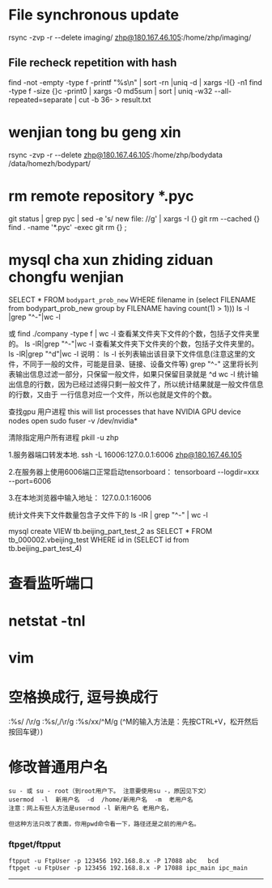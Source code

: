 File synchronous update
=======================

rsync -zvp -r --delete imaging/ zhp@180.167.46.105:/home/zhp/imaging/


## File recheck repetition with hash
find -not -empty -type f -printf "%s\n" | sort -rn |uniq -d | xargs -I{} -n1 find -type f -size {}c -print0 | xargs -0 md5sum | sort | uniq -w32 --all-repeated=separate | cut -b 36- > result.txt

# wenjian tong bu geng xin
rsync -zvp -r --delete zhp@180.167.46.105:/home/zhp/bodydata /data/homezh/bodypart/

# rm remote repository *.pyc
git status | grep pyc | sed -e 's/    new file:   //g' | xargs -I {} git rm --cached {}
find . -name '*.pyc' -exec git rm {} \;

# mysql cha xun zhiding ziduan chongfu wenjian
SELECT * FROM `bodypart_prob_new` WHERE filename in (select FILENAME from bodypart_prob_new group by FILENAME having count(1) > 1)))
ls -l |grep "^-"|wc -l

或
find ./company -type f | wc -l
查看某文件夹下文件的个数，包括子文件夹里的。
ls -lR|grep "^-"|wc -l
查看某文件夹下文件夹的个数，包括子文件夹里的。
ls -lR|grep "^d"|wc -l
说明：
ls -l
长列表输出该目录下文件信息(注意这里的文件，不同于一般的文件，可能是目录、链接、设备文件等)
grep "^-"
这里将长列表输出信息过滤一部分，只保留一般文件，如果只保留目录就是 ^d
wc -l
统计输出信息的行数，因为已经过滤得只剩一般文件了，所以统计结果就是一般文件信息的行数，又由于
一行信息对应一个文件，所以也就是文件的个数。

查找gpu 用户进程
this will list processes that have NVIDIA GPU device nodes open
sudo fuser -v /dev/nvidia*

清除指定用户所有进程
pkill -u zhp

1.服务器端口转发本地.
ssh -L 16006:127.0.0.1:6006 zhp@180.167.46.105

2.在服务器上使用6006端口正常启动tensorboard：
tensorboard --logdir=xxx --port=6006

3.在本地浏览器中输入地址：
127.0.0.1:16006


统计文件夹下文件数量包含子文件下的
ls -lR | grep "^-" | wc -l


mysql 
create VIEW tb.beijing_part_test_2 as SELECT * FROM tb_000002.vbeijing_test WHERE id in (SELECT id from tb.beijing_part_test_4)

# 查看监听端口
# netstat  -tnl

# vim
# 空格换成行, 逗号换成行
:%s/ /\r/g
:%s/,/\r/g
:%s/xx/^M/g  (^M的输入方法是：先按CTRL+V，松开然后按回车键）)

# 修改普通用户名
```
su - 或 su - root（到root用户下。 注意要使用su -，原因见下文）
usermod  -l  新用户名  -d  /home/新用户名  -m  老用户名
注意：网上有些人方法是usermod -l 新用户名 老用户名，

但这种方法只改了表面，你用pwd命令看一下，路径还是之前的用户名。
```

### ftpget/ftpput
```
ftpput -u FtpUser -p 123456 192.168.8.x -P 17088 abc   bcd  
ftpget -u FtpUser -p 123456 192.168.8.x -P 17088 ipc_main ipc_main
```

--------------------- 
